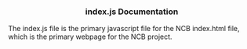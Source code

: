 <a id="top"></a>
<h3 align="center">index.js Documentation</h3>

The index.js file is the primary javascript file for the NCB index.html file, which is the primary webpage for the NCB project.



